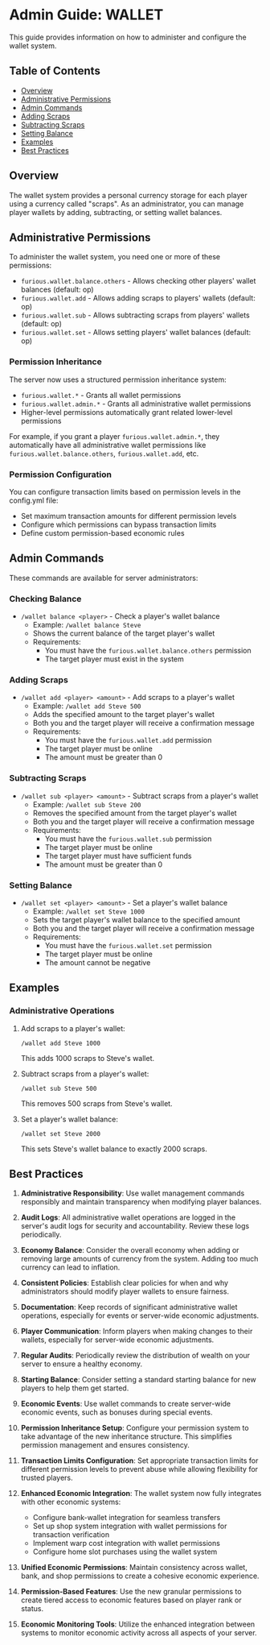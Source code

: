 # Admin Guide: WALLET

This guide provides information on how to administer and configure the wallet system.

## Table of Contents
- [Overview](#overview)
- [Administrative Permissions](#administrative-permissions)
- [Admin Commands](#admin-commands)
- [Adding Scraps](#adding-scraps)
- [Subtracting Scraps](#subtracting-scraps)
- [Setting Balance](#setting-balance)
- [Examples](#examples)
- [Best Practices](#best-practices)

## Overview

The wallet system provides a personal currency storage for each player using a currency called "scraps". As an administrator, you can manage player wallets by adding, subtracting, or setting wallet balances.

## Administrative Permissions

To administer the wallet system, you need one or more of these permissions:

- `furious.wallet.balance.others` - Allows checking other players' wallet balances (default: op)
- `furious.wallet.add` - Allows adding scraps to players' wallets (default: op)
- `furious.wallet.sub` - Allows subtracting scraps from players' wallets (default: op)
- `furious.wallet.set` - Allows setting players' wallet balances (default: op)

### Permission Inheritance
The server now uses a structured permission inheritance system:
- `furious.wallet.*` - Grants all wallet permissions
- `furious.wallet.admin.*` - Grants all administrative wallet permissions
- Higher-level permissions automatically grant related lower-level permissions

For example, if you grant a player `furious.wallet.admin.*`, they automatically have all administrative wallet permissions like `furious.wallet.balance.others`, `furious.wallet.add`, etc.

### Permission Configuration
You can configure transaction limits based on permission levels in the config.yml file:
- Set maximum transaction amounts for different permission levels
- Configure which permissions can bypass transaction limits
- Define custom permission-based economic rules

## Admin Commands

These commands are available for server administrators:

### Checking Balance
- `/wallet balance <player>` - Check a player's wallet balance
  - Example: `/wallet balance Steve`
  - Shows the current balance of the target player's wallet
  - Requirements:
    - You must have the `furious.wallet.balance.others` permission
    - The target player must exist in the system

### Adding Scraps
- `/wallet add <player> <amount>` - Add scraps to a player's wallet
  - Example: `/wallet add Steve 500`
  - Adds the specified amount to the target player's wallet
  - Both you and the target player will receive a confirmation message
  - Requirements:
    - You must have the `furious.wallet.add` permission
    - The target player must be online
    - The amount must be greater than 0

### Subtracting Scraps
- `/wallet sub <player> <amount>` - Subtract scraps from a player's wallet
  - Example: `/wallet sub Steve 200`
  - Removes the specified amount from the target player's wallet
  - Both you and the target player will receive a confirmation message
  - Requirements:
    - You must have the `furious.wallet.sub` permission
    - The target player must be online
    - The target player must have sufficient funds
    - The amount must be greater than 0

### Setting Balance
- `/wallet set <player> <amount>` - Set a player's wallet balance
  - Example: `/wallet set Steve 1000`
  - Sets the target player's wallet balance to the specified amount
  - Both you and the target player will receive a confirmation message
  - Requirements:
    - You must have the `furious.wallet.set` permission
    - The target player must be online
    - The amount cannot be negative

## Examples

### Administrative Operations

1. Add scraps to a player's wallet:
   ```
   /wallet add Steve 1000
   ```
   This adds 1000 scraps to Steve's wallet.

2. Subtract scraps from a player's wallet:
   ```
   /wallet sub Steve 500
   ```
   This removes 500 scraps from Steve's wallet.

3. Set a player's wallet balance:
   ```
   /wallet set Steve 2000
   ```
   This sets Steve's wallet balance to exactly 2000 scraps.

## Best Practices

1. **Administrative Responsibility**: Use wallet management commands responsibly and maintain transparency when modifying player balances.

2. **Audit Logs**: All administrative wallet operations are logged in the server's audit logs for security and accountability. Review these logs periodically.

3. **Economy Balance**: Consider the overall economy when adding or removing large amounts of currency from the system. Adding too much currency can lead to inflation.

4. **Consistent Policies**: Establish clear policies for when and why administrators should modify player wallets to ensure fairness.

5. **Documentation**: Keep records of significant administrative wallet operations, especially for events or server-wide economic adjustments.

6. **Player Communication**: Inform players when making changes to their wallets, especially for server-wide economic adjustments.

7. **Regular Audits**: Periodically review the distribution of wealth on your server to ensure a healthy economy.

8. **Starting Balance**: Consider setting a standard starting balance for new players to help them get started.

9. **Economic Events**: Use wallet commands to create server-wide economic events, such as bonuses during special events.

10. **Permission Inheritance Setup**: Configure your permission system to take advantage of the new inheritance structure. This simplifies permission management and ensures consistency.

11. **Transaction Limits Configuration**: Set appropriate transaction limits for different permission levels to prevent abuse while allowing flexibility for trusted players.

12. **Enhanced Economic Integration**: The wallet system now fully integrates with other economic systems:
    - Configure bank-wallet integration for seamless transfers
    - Set up shop system integration with wallet permissions for transaction verification
    - Implement warp cost integration with wallet permissions
    - Configure home slot purchases using the wallet system

13. **Unified Economic Permissions**: Maintain consistency across wallet, bank, and shop permissions to create a cohesive economic experience.

14. **Permission-Based Features**: Use the new granular permissions to create tiered access to economic features based on player rank or status.

15. **Economic Monitoring Tools**: Utilize the enhanced integration between systems to monitor economic activity across all aspects of your server.